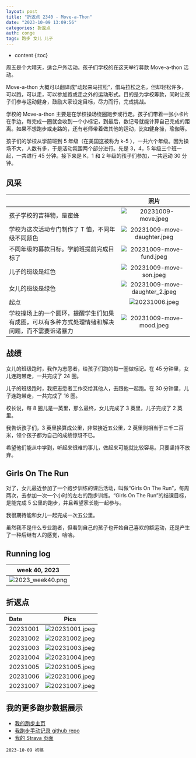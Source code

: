 ```yaml
---
layout: post
title: "折返点 2340 - Move-a-Thon"
date: "2023-10-09 13:09:56"
categories: 折返点
auth: conge
tags: 跑步 女儿 儿子
---
```

* content
{:toc}

周五是个大晴天，适合户外活动。孩子们学校的在这天举行募款 Move-a-thon 活动。




Move-a-thon 大概可以翻译成“动起来马拉松”，借马拉松之名，但却轻松许多，可以跑，可以走，可以参加跑或走之外的运动形式。目的是为学校筹款，同时让孩子们参与运动健身，鼓励大家设定目标，尽力而行，完成挑战。

学校的 Move-a-thon 主要是在学校操场绕圈跑步或行走。孩子们带着一张小卡片在手边，每完成一圈就会收到一个小标记，到最后，数记号就能计算自己完成的距离。如果不想跑步或走路的，还有老师带着做其他的运动，比如健身操，瑜伽等。

孩子们的学校从学前班到 5 年级（在美国这被称为 k-5 ），一共六个年级。因为操场不大，人数有多，于是活动氛围两个部分进行。先是 3，4，5 年级三个班一起，一共进行 45 分钟。接下来是 K，1 和 2 年级的孩子们参加，一共运动 30 分钟。

## 风采

 |      | 照片  |
| :------- | :------------------------------------------------------------------: |
| 孩子学校的吉祥物，是蜜蜂 | ![20231009-move.jpeg](https://s2.loli.net/2023/10/10/Di1lcFfUzdx2rpn.jpg) |
| 学校为这次活动专门制作了 T 恤，不同年级不同颜色 | ![20231009-move-daughter.jpeg](https://s2.loli.net/2023/10/10/7blPuxmOaWwS4dq.jpg) |
| 不同年级的募款目标。学前班提前完成目标了 | ![20231009-move-fund.jpeg](https://s2.loli.net/2023/10/10/UGlLEWFZa8ihSJy.jpg) |
| 儿子的班级是红色 | ![20231009-move-son.jpeg](https://s2.loli.net/2023/10/10/IWVP3MxwJikmroc.jpg) |
| 女儿的班级是绿色 | ![20231009-move-daughter_2.jpeg](https://s2.loli.net/2023/10/10/17OiFXo8KzrGYRj.jpg) |
| 起点 | ![20231006.jpeg](https://s2.loli.net/2023/10/10/9Fve1dApfKDNEim.jpg) |
| 学校操场上的一个圆环，提醒学生们如果有成图，可以有多种方式处理情绪和解决问题，而不需要诉诸暴力 | ![20231009-move-mood.jpeg](https://s2.loli.net/2023/10/10/5q2ZOIXae89F3Ld.jpg) |

## 战绩

女儿的班级跑时，我作为志愿者，给孩子们跑的每一圈做标记。在 45 分钟里，女儿连跑带走，一共完成了 24 圈。

儿子的班级跑时，我把志愿者工作交给其他人，去跟他一起跑。在 30 分钟里，儿子连跑带走，一共完成了 16 圈。

校长说，每 8 圈儿是一英里，那么最终，女儿完成了 3 英里，儿子完成了 2 英里。

我告诉孩子们，3 英里换算成公里，非常接近五公里，2 英里则相当于三千二百米，领个孩子都为自己的成绩惊讶不已。

希望他们能从中学到，听起来很难的事儿，做起来可能就比较容易。只要坚持不放弃。

## Girls On The Run

对了，女儿最近参加了一个跑步训练的课后活动，叫做“Girls On The Run”，每周两次，去参加一次一个小时的左右的跑步训练。“Girls On The Run”的结课目标，是能完成 5 公里的跑步，并且希望家长能一起参与。

我很期待能和女儿一起完成一次五公里。

虽然我不是什么专业跑者，但看到自己的孩子也开始自己喜欢的额运动，还是产生了一种后继有人的感觉，哈哈。

## Running log

| week 40, 2023 |
| :-----------: |
| ![2023_week40.png](https://s2.loli.net/2023/10/10/ZXiI9TSxkQUsulC.png) |

## 折返点

| Date     | Pics  |
| :------- | :------------------------------------------------------------------: |
| 20231001 | ![20231001.jpeg](https://s2.loli.net/2023/10/10/knUV4rfJmKie3Oq.jpg) |
| 20231002 | ![20231002.jpeg](https://s2.loli.net/2023/10/10/CEBmldrvpQkFVA2.jpg) |
| 20231003 | ![20231003.jpeg](https://s2.loli.net/2023/10/10/oVSyK4HFi8xD2tc.jpg) |
| 20231004 | ![20231004.jpeg](https://s2.loli.net/2023/10/10/Nfh1w9AWlsrBRx4.jpg) |
| 20231005 | ![20231005.jpeg](https://s2.loli.net/2023/10/10/IvODkJGXTjiU3pR.jpg) |
| 20231006 | ![20231006.jpeg](https://s2.loli.net/2023/10/10/9Fve1dApfKDNEim.jpg) |
| 20231007 | ![20231007.jpeg](https://s2.loli.net/2023/10/10/vkbhw4BM2arFgTR.jpg) |

## 我的更多跑步数据展示

* [我的跑步主页](https://conge.livingwithfcs.org/running_page/)
* [我跑步手动记录 github repo](https://github.com/conge/RunningStreak)
* [我的 Strava 页面](https://www.strava.com/athletes/57680242)

```
2023-10-09 初稿
```
